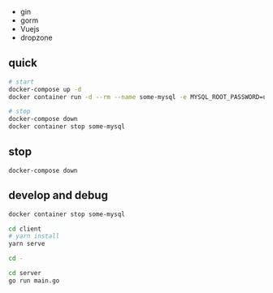 - gin
- gorm
- Vuejs
- dropzone
 
## quick

```bash
# start
docker-compose up -d
docker container run -d --rm --name some-mysql -e MYSQL_ROOT_PASSWORD=uploader -e MYSQL_USER=uploader -e MYSQL_PASSWORD=uploader -e MYSQL_DATABASE=uploader -p 3306:3306 mysql:5.7

# stop
docker-compose down
docker container stop some-mysql
```

## stop 

```
docker-compose down
```


## develop and debug

```bash
docker container stop some-mysql

cd client
# yarn install
yarn serve

cd -

cd server
go run main.go
```
